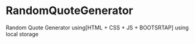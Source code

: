 # RandomQuoteGenerator
Random Quote Generator using[HTML + CSS + JS +  BOOTSRTAP] using local storage
